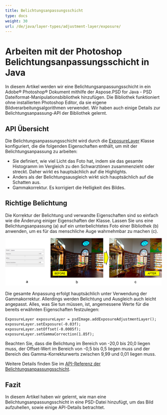 ```yaml
---
title: Belichtungsanpassungsschicht
type: docs
weight: 30
url: /de/java/layer-types/adjustment-layer/exposure/
---
```


# Arbeiten mit der Photoshop Belichtungsanpassungsschicht in Java

In diesem Artikel werden wir eine Belichtungsanpassungsschicht in ein Adobe® Photoshop® Dokument mithilfe der Aspose.PSD for Java - PSD Dateiformat-Manipulationsbibliothek hinzufügen. Die Bibliothek funktioniert ohne installierten Photoshop Editor, da sie eigene Bildverarbeitungsalgorithmen verwendet. Wir haben auch einige Details zur Belichtungsanpassung-API der Bibliothek gelernt.

## API Übersicht

Die Belichtungsanpassungsschicht wird durch die [ExposureLayer](https://reference.aspose.com/psd/java/com.aspose.psd.fileformats.psd.layers.adjustmentlayers/exposurelayer) Klasse konfiguriert, die die folgenden Eigenschaften enthält, um mit der Belichtungsanpassung zu arbeiten:

- Sie definiert, wie viel Licht das Foto hat, indem sie das gesamte Histogramm im Vergleich zu den Schwarztönen zusammenzieht oder streckt. Daher wirkt es hauptsächlich auf die Highlights.
- Anders als der Belichtungsausgleich wirkt sich hauptsächlich auf die Schatten aus.
- Gammakorrektur. Es korrigiert die Helligkeit des Bildes.

## Richtige Belichtung

Die Korrektur der Belichtung und verwandte Eigenschaften sind so einfach wie die Änderung einiger Eigenschaften der Klasse. Lassen Sie uns eine Belichtungsanpassung (a) auf ein unterbelichtetes Foto einer Bibliothek (b) anwenden, um es für das menschliche Auge wahrnehmbar zu machen (c).

![Beispiel für eine Belichtungsanpassungsschicht](exposure-adjustment-layer-figure-1.png)

Die gesamte Anpassung erfolgt hauptsächlich unter Verwendung der Gammakorrektur. Allerdings werden Belichtung und Ausgleich auch leicht angepasst. Alles, was Sie tun müssen, ist, angemessene Werte für die bereits erwähnten Eigenschaften festzulegen:

    ExposureLayer exposureLayer = psdImage.addExposureAdjustmentLayer();
    exposureLayer.setExposure(-0.03f);
    exposureLayer.setOffset(-0.0005f);
    exposureLayer.setGammaCorrection(1.85f);

Beachten Sie, dass die Belichtung im Bereich von -20,0 bis 20,0 liegen muss, der Offset-Wert im Bereich von -0,5 bis 0,5 liegen muss und der Bereich des Gamma-Korrekturwerts zwischen 9,99 und 0,01 liegen muss.

Weitere Details finden Sie im [API-Referenz der Belichtungsanpassungsschicht](https://reference.aspose.com/psd/java/com.aspose.psd.fileformats.psd.layers.adjustmentlayers/ExposureLayer).

## Fazit

In diesem Artikel haben wir gelernt, wie man eine Belichtungsanpassungsschicht in eine PSD-Datei hinzufügt, um das Bild aufzuhellen, sowie einige API-Details betrachtet.
